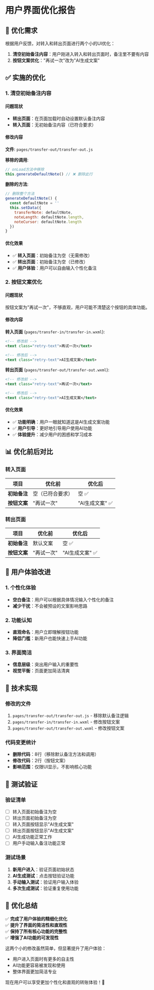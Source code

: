 # 用户界面优化报告

## 📝 优化需求

根据用户反馈，对转入和转出页面进行两个小的UI优化：

1. **清空初始备注内容**：用户刚进入转入和转出页面时，备注里不要有内容
2. **按钮文案优化**："再试一次"改为"AI生成文案"

## ✅ 实施的优化

### 1. 清空初始备注内容

#### 问题现状
- **转出页面**：在页面加载时自动设置默认备注内容
- **转入页面**：无初始备注内容（已符合要求）

#### 修改内容

**文件**: `pages/transfer-out/transfer-out.js`

**移除的调用**:
```javascript
// onLoad方法中移除
this.generateDefaultNote() // ❌ 删除此行
```

**删除的方法**:
```javascript
// 删除整个方法
generateDefaultNote() {
  const defaultNote = ''
  this.setData({
    transferNote: defaultNote,
    noteLength: defaultNote.length,
    noteCursor: defaultNote.length
  })
}
```

#### 优化效果
- ✅ **转入页面**：初始备注为空（无需修改）
- ✅ **转出页面**：初始备注为空（已修改）
- ✅ **用户体验**：用户可以自由输入个性化备注

### 2. 按钮文案优化

#### 问题现状
按钮文案为"再试一次"，不够直观，用户可能不清楚这个按钮的具体功能。

#### 修改内容

**转入页面** (`pages/transfer-in/transfer-in.wxml`):
```xml
<!-- 修改前 -->
<text class="retry-text">再试一次</text>

<!-- 修改后 -->
<text class="retry-text">AI生成文案</text>
```

**转出页面** (`pages/transfer-out/transfer-out.wxml`):
```xml
<!-- 修改前 -->
<text class="retry-text">再试一次</text>

<!-- 修改后 -->
<text class="retry-text">AI生成文案</text>
```

#### 优化效果
- ✅ **功能明确**：用户一眼就知道这是AI生成文案功能
- ✅ **用户引导**：更好地引导用户使用AI功能
- ✅ **体验提升**：减少用户的困惑和学习成本

## 📊 优化前后对比

### 转入页面
| 项目 | 优化前 | 优化后 |
|------|--------|--------|
| **初始备注** | 空（已符合要求）| 空 ✅ |
| **按钮文案** | "再试一次" | "AI生成文案" ✅ |

### 转出页面  
| 项目 | 优化前 | 优化后 |
|------|--------|--------|
| **初始备注** | 默认文案 | 空 ✅ |
| **按钮文案** | "再试一次" | "AI生成文案" ✅ |

## 🎯 用户体验改进

### 1. 个性化体验
- **空白备注**：用户可以根据具体情况输入个性化的备注
- **减少干扰**：不会被预设的文案影响思路

### 2. 功能认知
- **直观命名**：用户立即理解按钮功能
- **降低门槛**：新用户也能快速上手AI功能

### 3. 界面简洁
- **信息层级**：突出用户输入的重要性
- **视觉平衡**：页面更加简洁清爽

## 🔧 技术实现

### 修改的文件
1. `pages/transfer-out/transfer-out.js` - 移除默认备注逻辑
2. `pages/transfer-in/transfer-in.wxml` - 修改按钮文案
3. `pages/transfer-out/transfer-out.wxml` - 修改按钮文案

### 代码变更统计
- **删除代码**：8行（移除默认备注方法和调用）
- **修改代码**：2行（按钮文案）
- **影响范围**：仅限UI显示，不影响核心功能

## 🧪 测试验证

### 验证清单
- [ ] 转入页面初始备注为空
- [ ] 转出页面初始备注为空  
- [ ] 转入页面按钮显示"AI生成文案"
- [ ] 转出页面按钮显示"AI生成文案"
- [ ] AI生成功能正常工作
- [ ] 用户手动输入备注功能正常

### 测试场景
1. **新用户进入**：验证页面初始状态
2. **AI生成测试**：点击按钮验证功能
3. **手动输入测试**：验证用户输入体验
4. **多次生成测试**：验证重复使用功能

## 🎉 优化总结

✅ **完成了用户体验的精细化优化**  
✅ **提升了界面的简洁性和直观性**  
✅ **保持了所有核心功能的完整性**  
✅ **增强了AI功能的可发现性**  

这两个小的修改虽然简单，但显著提升了用户体验：
- 用户进入页面时有更多的自主性
- AI功能更容易被发现和使用
- 整体界面更加简洁专业

现在用户可以享受更加个性化和直观的转账体验！🚀
